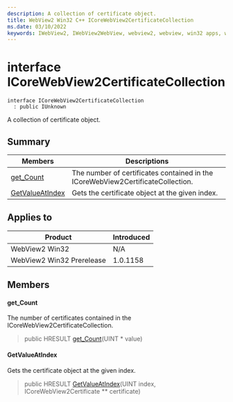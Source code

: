 ```yaml
---
description: A collection of certificate object.
title: WebView2 Win32 C++ ICoreWebView2CertificateCollection
ms.date: 03/10/2022
keywords: IWebView2, IWebView2WebView, webview2, webview, win32 apps, win32, edge, ICoreWebView2, ICoreWebView2Controller, browser control, edge html, ICoreWebView2CertificateCollection
---
```


# interface ICoreWebView2CertificateCollection

```
interface ICoreWebView2CertificateCollection
  : public IUnknown
```

A collection of certificate object.

## Summary

 Members                        | Descriptions
--------------------------------|---------------------------------------------
[get_Count](#get_count) | The number of certificates contained in the ICoreWebView2CertificateCollection.
[GetValueAtIndex](#getvalueatindex) | Gets the certificate object at the given index.

## Applies to

Product                         | Introduced
--------------------------------|---------------------------------------------
WebView2 Win32            |    N/A
WebView2 Win32 Prerelease |    1.0.1158

## Members

#### get_Count

The number of certificates contained in the ICoreWebView2CertificateCollection.

> public HRESULT [get_Count](#get_count)(UINT * value)

#### GetValueAtIndex

Gets the certificate object at the given index.

> public HRESULT [GetValueAtIndex](#getvalueatindex)(UINT index, ICoreWebView2Certificate ** certificate)

